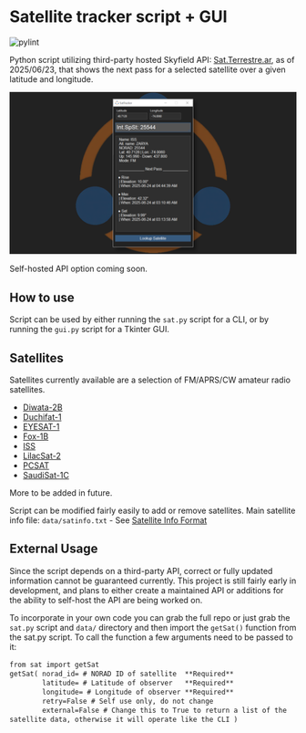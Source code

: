 # Satellite tracker script + GUI
![pylint](https://img.shields.io/badge/PyLint-7.13-orange?logo=python&logoColor=white)

Python script utilizing third-party hosted Skyfield API: [Sat.Terrestre.ar](https://sat.terrestre.ar/), as of 2025/06/23, that shows the next pass for a selected satellite over a given latitude and longitude.

<img src="https://raw.githubusercontent.com/Exclavia/Satellite-Tracker/refs/heads/main/images/screenshot.png"/>

Self-hosted API option coming soon.

## How to use
Script can be used by either running the `sat.py` script for a CLI, or by running the `gui.py` script for a Tkinter GUI.

## Satellites
Satellites currently available are a selection of FM/APRS/CW amateur radio satellites. 
- [Diwata-2B](https://db.satnogs.org/satellite/HIEK-3729-5596-2727-4744)
- [Duchifat-1](https://db.satnogs.org/satellite/KVVP-7917-6314-8782-3778)
- [EYESAT-1](https://db.satnogs.org/satellite/XTDR-0995-4168-5549-5936)
- [Fox-1B](https://db.satnogs.org/satellite/PMAW-9203-2442-8666-3249)
- [ISS](https://db.satnogs.org/satellite/XSKZ-5603-1870-9019-3066)
- [LilacSat-2](https://db.satnogs.org/satellite/AHVS-7983-8710-8819-8034)
- [PCSAT](https://db.satnogs.org/satellite/MIOI-0494-0446-3367-1916)
- [SaudiSat-1C](https://db.satnogs.org/satellite/IRES-5964-9687-1982-0089)





More to be added in future. 

Script can be modified fairly easily to add or remove satellites. Main satellite info file: `data/satinfo.txt` - See [Satellite Info Format](https://github.com/Exclavia/Satellite-Tracker/blob/main/data%2FREADME.md)


## External Usage
Since the script depends on a third-party API, correct or fully updated information cannot be guaranteed currently. This project is still fairly early in development, and plans to either create a maintained API or additions for the ability to self-host the API are being worked on.

To incorporate in your own code you can grab the full repo or just grab the `sat.py` script and `data/` directory and then import the `getSat()` function from the sat.py script. To call the function a few arguments need to be passed to it:
```
from sat import getSat
getSat( norad_id= # NORAD ID of satellite  **Required**
        latitude= # Latitude of observer   **Required**
        longitude= # Longitude of observer **Required**
        retry=False # Self use only, do not change
        external=False # Change this to True to return a list of the satellite data, otherwise it will operate like the CLI )
```
